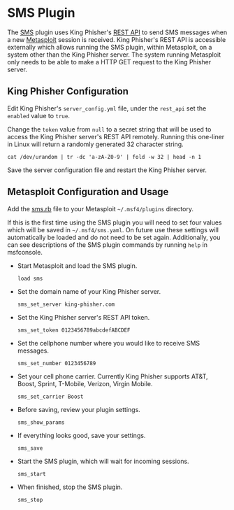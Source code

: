 # SMS Plugin
The [SMS](./sms.rb) plugin uses King Phisher's [REST API](https://king-phisher.readthedocs.org/en/latest/server_api/rest_api.html?highlight=sms#get--_-api-sms-send) to send SMS messages when a new [Metasploit](https://github.com/rapid7/metasploit-framework) session is received. King Phisher's REST API is accessible externally which allows running the SMS plugin, within Metasploit, on a system other than the King Phisher server. The system running Metasploit only needs to be able to make a HTTP GET request to the King Phisher server.

## King Phisher Configuration
Edit King Phisher's `server_config.yml` file, under the `rest_api` set the `enabled` value to `true`.

Change the `token` value from `null` to a secret string that will be used to access the King Phisher server's REST API remotely. Running this one-liner in Linux will return a randomly generated 32 character string.

`cat /dev/urandom | tr -dc 'a-zA-Z0-9' | fold -w 32 | head -n 1`

Save the server configuration file and restart the King Phisher server.

## Metasploit Configuration and Usage
Add the [sms.rb](./sms.rb) file to your Metasploit `~/.msf4/plugins` directory.

If this is the first time using the SMS plugin you will need to set four values which will be saved in `~/.msf4/sms.yaml`. On future use these settings will automatically be loaded and do not need to be set again. Additionally, you can see descriptions of the SMS plugin commands by running `help` in msfconsole.

* Start Metasploit and load the SMS plugin.

   `load sms`

* Set the domain name of your King Phisher server.

   `sms_set_server king-phisher.com`

* Set the King Phisher server's REST API token.

   `sms_set_token 0123456789abcdefABCDEF`

* Set the cellphone number where you would like to receive SMS messages.

   `sms_set_number 0123456789`

* Set your cell phone carrier. Currently King Phisher supports AT&T, Boost, Sprint, T-Mobile, Verizon, Virgin Mobile.

   `sms_set_carrier Boost`

* Before saving, review your plugin settings.

   `sms_show_params`

* If everything looks good, save your settings.

   `sms_save`

* Start the SMS plugin, which will wait for incoming sessions.

   `sms_start`

* When finished, stop the SMS plugin.

   `sms_stop`
